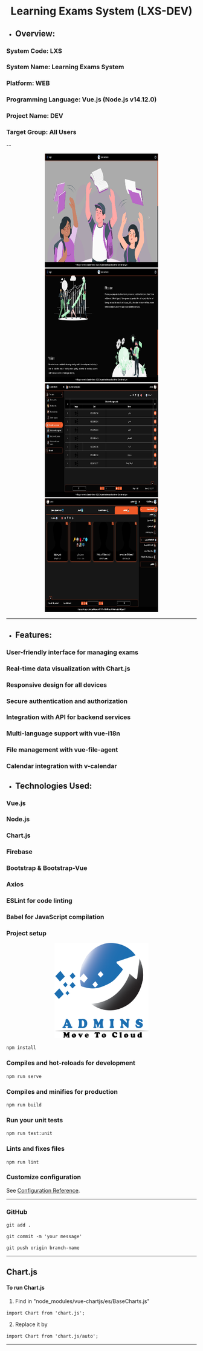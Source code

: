 <h1 align="center">Learning Exams System (LXS-DEV)</h1>

- ## Overview:

### System Code: LXS

### System Name: Learning Exams System

### Platform: WEB

### Programming Language: Vue.js (Node.js v14.12.0)

### Project Name: DEV

### Target Group: All Users

--

<p align="center">
  <img width="300" height="300" src="./src/assets/images/img1.jpeg">
  <img width="300" height="300" src="./src/assets/images/img2.jpeg">
  <img width="300" height="300" src="./src/assets/images/img3.jpeg">
  <img width="300" height="300" src="./src/assets/images/img4.jpeg">
</p>

---

- ## Features:

### User-friendly interface for managing exams

### Real-time data visualization with Chart.js

### Responsive design for all devices

### Secure authentication and authorization

### Integration with API for backend services

### Multi-language support with vue-i18n

### File management with vue-file-agent

### Calendar integration with v-calendar

- ## Technologies Used:

### Vue.js

### Node.js

### Chart.js

### Firebase

### Bootstrap & Bootstrap-Vue

### Axios

### ESLint for code linting

### Babel for JavaScript compilation

### Project setup

<p align="center">
  <img width="250" height="250" src="./src/assets/images/logo.png">
</p>

```
npm install
```

### Compiles and hot-reloads for development

```
npm run serve
```

### Compiles and minifies for production

```
npm run build
```

### Run your unit tests

```
npm run test:unit
```

### Lints and fixes files

```
npm run lint
```

### Customize configuration

See [Configuration Reference](https://cli.vuejs.org/config/).

---

### GitHub

```
git add .
```

```
git commit -m 'your message'
```

```
git push origin branch-name
```

---

## Chart.js

#### To run Chart.js

1. Find in "node_modules/vue-chartjs/es/BaseCharts.js"

```
import Chart from 'chart.js';
```

2. Replace it by

```
import Chart from 'chart.js/auto';
```

---

